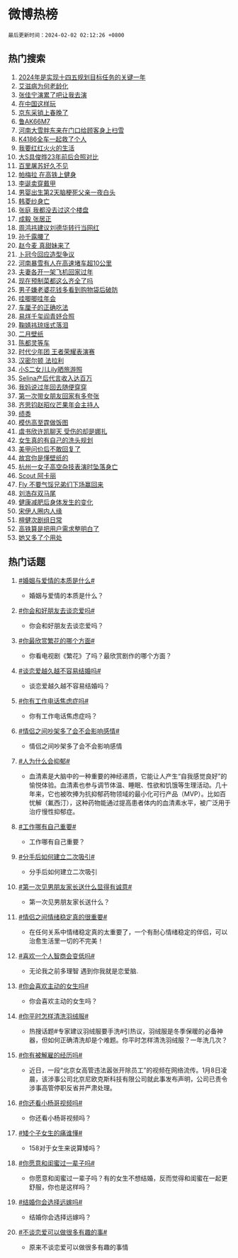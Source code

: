 # 微博热榜

`最后更新时间：2024-02-02 02:12:26 +0800`

## 热门搜索

1. [2024年是实现十四五规划目标任务的关键一年](https://m.weibo.cn/search?containerid=100103type%3D1%26t%3D10%26q%3D%232024%E5%B9%B4%E6%98%AF%E5%AE%9E%E7%8E%B0%E5%8D%81%E5%9B%9B%E4%BA%94%E8%A7%84%E5%88%92%E7%9B%AE%E6%A0%87%E4%BB%BB%E5%8A%A1%E7%9A%84%E5%85%B3%E9%94%AE%E4%B8%80%E5%B9%B4%23&stream_entry_id=51&isnewpage=1&extparam=seat%3D1%26stream_entry_id%3D51%26pos%3D0%26c_type%3D51%26dgr%3D0%26cate%3D10103%26filter_type%3Drealtimehot%26q%3D%25232024%25E5%25B9%25B4%25E6%2598%25AF%25E5%25AE%259E%25E7%258E%25B0%25E5%258D%2581%25E5%259B%259B%25E4%25BA%2594%25E8%25A7%2584%25E5%2588%2592%25E7%259B%25AE%25E6%25A0%2587%25E4%25BB%25BB%25E5%258A%25A1%25E7%259A%2584%25E5%2585%25B3%25E9%2594%25AE%25E4%25B8%2580%25E5%25B9%25B4%2523%26display_time%3D1706811144%26pre_seqid%3D1706811144670020402225)
1. [艾滋病为何老龄化](https://m.weibo.cn/search?containerid=100103type%3D1%26t%3D10%26q%3D%23%E8%89%BE%E6%BB%8B%E7%97%85%E4%B8%BA%E4%BD%95%E8%80%81%E9%BE%84%E5%8C%96%23&stream_entry_id=31&isnewpage=1&extparam=seat%3D1%26dgr%3D0%26band_rank%3D1%26stream_entry_id%3D31%26flag%3D2%26lcate%3D5001%26realpos%3D1%26c_type%3D31%26q%3D%2523%25E8%2589%25BE%25E6%25BB%258B%25E7%2597%2585%25E4%25B8%25BA%25E4%25BD%2595%25E8%2580%2581%25E9%25BE%2584%25E5%258C%2596%2523%26pos%3D0%26cate%3D5001%26filter_type%3Drealtimehot%26display_time%3D1706811144%26pre_seqid%3D1706811144670020402225)
1. [张佳宁演累了吧让我去演](https://m.weibo.cn/search?containerid=100103type%3D1%26t%3D10%26q%3D%23%E5%BC%A0%E4%BD%B3%E5%AE%81%E6%BC%94%E7%B4%AF%E4%BA%86%E5%90%A7%E8%AE%A9%E6%88%91%E5%8E%BB%E6%BC%94%23&stream_entry_id=31&isnewpage=1&extparam=seat%3D1%26dgr%3D0%26band_rank%3D2%26stream_entry_id%3D31%26flag%3D2%26lcate%3D5001%26realpos%3D2%26c_type%3D31%26q%3D%2523%25E5%25BC%25A0%25E4%25BD%25B3%25E5%25AE%2581%25E6%25BC%2594%25E7%25B4%25AF%25E4%25BA%2586%25E5%2590%25A7%25E8%25AE%25A9%25E6%2588%2591%25E5%258E%25BB%25E6%25BC%2594%2523%26pos%3D1%26cate%3D5001%26filter_type%3Drealtimehot%26display_time%3D1706811144%26pre_seqid%3D1706811144670020402225)
1. [在中国这样玩](https://m.weibo.cn/search?containerid=100103type%3D1%26t%3D10%26q%3D%23%E5%9C%A8%E4%B8%AD%E5%9B%BD%E8%BF%99%E6%A0%B7%E7%8E%A9%23&stream_entry_id=31&isnewpage=1&extparam=seat%3D1%26dgr%3D0%26band_rank%3D3%26stream_entry_id%3D31%26flag%3D0%26lcate%3D5001%26realpos%3D3%26c_type%3D31%26q%3D%2523%25E5%259C%25A8%25E4%25B8%25AD%25E5%259B%25BD%25E8%25BF%2599%25E6%25A0%25B7%25E7%258E%25A9%2523%26pos%3D2%26cate%3D5001%26filter_type%3Drealtimehot%26display_time%3D1706811144%26pre_seqid%3D1706811144670020402225)
1. [京东采销上春晚了](https://m.weibo.cn/search?containerid=100103type%3D1%26t%3D10%26q%3D%23%E4%BA%AC%E4%B8%9C%E9%87%87%E9%94%80%E4%B8%8A%E6%98%A5%E6%99%9A%E4%BA%86%23&stream_entry_id=31&isnewpage=1&extparam=seat%3D1%26adid%3D222259%26band_rank%3D4%26is_ad_pos%3D1%26dgr%3D0%26lcate%3D5001%26pos%3D3%26c_type%3D31%26topic_ad%3D1%26cate%3D5001%26q%3D%2523%25E4%25BA%25AC%25E4%25B8%259C%25E9%2587%2587%25E9%2594%2580%25E4%25B8%258A%25E6%2598%25A5%25E6%2599%259A%25E4%25BA%2586%2523%26filter_type%3Drealtimehot%26stream_entry_id%3D31%26display_time%3D1706811144%26pre_seqid%3D1706811144670020402225)
1. [鲁AK66M7](https://m.weibo.cn/search?containerid=100103type%3D1%26t%3D10%26q%3D%23%E9%B2%81AK66M7%23&stream_entry_id=31&isnewpage=1&extparam=seat%3D1%26dgr%3D0%26band_rank%3D4%26stream_entry_id%3D31%26flag%3D2%26lcate%3D5001%26realpos%3D4%26c_type%3D31%26q%3D%2523%25E9%25B2%2581AK66M7%2523%26pos%3D4%26cate%3D5001%26filter_type%3Drealtimehot%26display_time%3D1706811144%26pre_seqid%3D1706811144670020402225)
1. [河南大雪胖东来在门口给顾客身上扫雪](https://m.weibo.cn/search?containerid=100103type%3D1%26t%3D10%26q%3D%23%E6%B2%B3%E5%8D%97%E5%A4%A7%E9%9B%AA%E8%83%96%E4%B8%9C%E6%9D%A5%E5%9C%A8%E9%97%A8%E5%8F%A3%E7%BB%99%E9%A1%BE%E5%AE%A2%E8%BA%AB%E4%B8%8A%E6%89%AB%E9%9B%AA%23&stream_entry_id=31&isnewpage=1&extparam=seat%3D1%26dgr%3D0%26band_rank%3D5%26stream_entry_id%3D31%26flag%3D32768%26lcate%3D5001%26realpos%3D5%26c_type%3D31%26q%3D%2523%25E6%25B2%25B3%25E5%258D%2597%25E5%25A4%25A7%25E9%259B%25AA%25E8%2583%2596%25E4%25B8%259C%25E6%259D%25A5%25E5%259C%25A8%25E9%2597%25A8%25E5%258F%25A3%25E7%25BB%2599%25E9%25A1%25BE%25E5%25AE%25A2%25E8%25BA%25AB%25E4%25B8%258A%25E6%2589%25AB%25E9%259B%25AA%2523%26pos%3D5%26cate%3D5001%26filter_type%3Drealtimehot%26display_time%3D1706811144%26pre_seqid%3D1706811144670020402225)
1. [K4186全车一起救了个人](https://m.weibo.cn/search?containerid=100103type%3D1%26t%3D10%26q%3D%23K4186%E5%85%A8%E8%BD%A6%E4%B8%80%E8%B5%B7%E6%95%91%E4%BA%86%E4%B8%AA%E4%BA%BA%23&stream_entry_id=31&isnewpage=1&extparam=seat%3D1%26dgr%3D0%26band_rank%3D6%26stream_entry_id%3D31%26flag%3D32768%26lcate%3D5001%26realpos%3D6%26c_type%3D31%26q%3D%2523K4186%25E5%2585%25A8%25E8%25BD%25A6%25E4%25B8%2580%25E8%25B5%25B7%25E6%2595%2591%25E4%25BA%2586%25E4%25B8%25AA%25E4%25BA%25BA%2523%26pos%3D6%26cate%3D5001%26filter_type%3Drealtimehot%26display_time%3D1706811144%26pre_seqid%3D1706811144670020402225)
1. [我要红红火火的生活](https://m.weibo.cn/search?containerid=100103type%3D1%26t%3D10%26q%3D%23%E6%88%91%E8%A6%81%E7%BA%A2%E7%BA%A2%E7%81%AB%E7%81%AB%E7%9A%84%E7%94%9F%E6%B4%BB%23&stream_entry_id=31&isnewpage=1&extparam=seat%3D1%26adid%3D220019%26band_rank%3D7%26is_ad_pos%3D1%26dgr%3D0%26lcate%3D5001%26pos%3D7%26c_type%3D31%26topic_ad%3D1%26cate%3D5001%26q%3D%2523%25E6%2588%2591%25E8%25A6%2581%25E7%25BA%25A2%25E7%25BA%25A2%25E7%2581%25AB%25E7%2581%25AB%25E7%259A%2584%25E7%2594%259F%25E6%25B4%25BB%2523%26filter_type%3Drealtimehot%26stream_entry_id%3D31%26display_time%3D1706811144%26pre_seqid%3D1706811144670020402225)
1. [大S具俊晔23年前后合照对比](https://m.weibo.cn/search?containerid=100103type%3D1%26t%3D10%26q%3D%23%E5%A4%A7S%E5%85%B7%E4%BF%8A%E6%99%9423%E5%B9%B4%E5%89%8D%E5%90%8E%E5%90%88%E7%85%A7%E5%AF%B9%E6%AF%94%23&stream_entry_id=31&isnewpage=1&extparam=seat%3D1%26dgr%3D0%26band_rank%3D7%26stream_entry_id%3D31%26flag%3D2%26lcate%3D5001%26realpos%3D7%26c_type%3D31%26q%3D%2523%25E5%25A4%25A7S%25E5%2585%25B7%25E4%25BF%258A%25E6%2599%259423%25E5%25B9%25B4%25E5%2589%258D%25E5%2590%258E%25E5%2590%2588%25E7%2585%25A7%25E5%25AF%25B9%25E6%25AF%2594%2523%26pos%3D8%26cate%3D5001%26filter_type%3Drealtimehot%26display_time%3D1706811144%26pre_seqid%3D1706811144670020402225)
1. [百里屠苏好久不见](https://m.weibo.cn/search?containerid=100103type%3D1%26t%3D10%26q%3D%23%E7%99%BE%E9%87%8C%E5%B1%A0%E8%8B%8F%E5%A5%BD%E4%B9%85%E4%B8%8D%E8%A7%81%23&stream_entry_id=31&isnewpage=1&extparam=seat%3D1%26dgr%3D0%26band_rank%3D8%26stream_entry_id%3D31%26flag%3D2%26lcate%3D5001%26realpos%3D8%26c_type%3D31%26q%3D%2523%25E7%2599%25BE%25E9%2587%258C%25E5%25B1%25A0%25E8%258B%258F%25E5%25A5%25BD%25E4%25B9%2585%25E4%25B8%258D%25E8%25A7%2581%2523%26pos%3D9%26cate%3D5001%26filter_type%3Drealtimehot%26display_time%3D1706811144%26pre_seqid%3D1706811144670020402225)
1. [帕梅拉 在高铁上健身](https://m.weibo.cn/search?containerid=100103type%3D1%26t%3D10%26q%3D%E5%B8%95%E6%A2%85%E6%8B%89+%E5%9C%A8%E9%AB%98%E9%93%81%E4%B8%8A%E5%81%A5%E8%BA%AB&stream_entry_id=31&isnewpage=1&extparam=seat%3D1%26dgr%3D0%26band_rank%3D9%26stream_entry_id%3D31%26flag%3D2%26lcate%3D5001%26realpos%3D9%26c_type%3D31%26q%3D%25E5%25B8%2595%25E6%25A2%2585%25E6%258B%2589%2520%25E5%259C%25A8%25E9%25AB%2598%25E9%2593%2581%25E4%25B8%258A%25E5%2581%25A5%25E8%25BA%25AB%26pos%3D10%26cate%3D5001%26filter_type%3Drealtimehot%26display_time%3D1706811144%26pre_seqid%3D1706811144670020402225)
1. [李诞卖穿戴甲](https://m.weibo.cn/search?containerid=100103type%3D1%26t%3D10%26q%3D%23%E6%9D%8E%E8%AF%9E%E5%8D%96%E7%A9%BF%E6%88%B4%E7%94%B2%23&stream_entry_id=31&isnewpage=1&extparam=seat%3D1%26dgr%3D0%26band_rank%3D10%26stream_entry_id%3D31%26flag%3D2%26lcate%3D5001%26realpos%3D10%26c_type%3D31%26q%3D%2523%25E6%259D%258E%25E8%25AF%259E%25E5%258D%2596%25E7%25A9%25BF%25E6%2588%25B4%25E7%2594%25B2%2523%26pos%3D11%26cate%3D5001%26filter_type%3Drealtimehot%26display_time%3D1706811144%26pre_seqid%3D1706811144670020402225)
1. [男婴出生第2天脑梗死父亲一夜白头](https://m.weibo.cn/search?containerid=100103type%3D1%26t%3D10%26q%3D%23%E7%94%B7%E5%A9%B4%E5%87%BA%E7%94%9F%E7%AC%AC2%E5%A4%A9%E8%84%91%E6%A2%97%E6%AD%BB%E7%88%B6%E4%BA%B2%E4%B8%80%E5%A4%9C%E7%99%BD%E5%A4%B4%23&stream_entry_id=31&isnewpage=1&extparam=seat%3D1%26dgr%3D0%26band_rank%3D11%26stream_entry_id%3D31%26flag%3D2%26lcate%3D5001%26realpos%3D11%26c_type%3D31%26q%3D%2523%25E7%2594%25B7%25E5%25A9%25B4%25E5%2587%25BA%25E7%2594%259F%25E7%25AC%25AC2%25E5%25A4%25A9%25E8%2584%2591%25E6%25A2%2597%25E6%25AD%25BB%25E7%2588%25B6%25E4%25BA%25B2%25E4%25B8%2580%25E5%25A4%259C%25E7%2599%25BD%25E5%25A4%25B4%2523%26pos%3D12%26cate%3D5001%26filter_type%3Drealtimehot%26display_time%3D1706811144%26pre_seqid%3D1706811144670020402225)
1. [韩菱纱身亡](https://m.weibo.cn/search?containerid=100103type%3D1%26t%3D10%26q%3D%23%E9%9F%A9%E8%8F%B1%E7%BA%B1%E8%BA%AB%E4%BA%A1%23&stream_entry_id=31&isnewpage=1&extparam=seat%3D1%26dgr%3D0%26band_rank%3D12%26stream_entry_id%3D31%26flag%3D2%26lcate%3D5001%26realpos%3D12%26c_type%3D31%26q%3D%2523%25E9%259F%25A9%25E8%258F%25B1%25E7%25BA%25B1%25E8%25BA%25AB%25E4%25BA%25A1%2523%26pos%3D13%26cate%3D5001%26filter_type%3Drealtimehot%26display_time%3D1706811144%26pre_seqid%3D1706811144670020402225)
1. [张庭 我都没去过这个楼盘](https://m.weibo.cn/search?containerid=100103type%3D1%26t%3D10%26q%3D%E5%BC%A0%E5%BA%AD+%E6%88%91%E9%83%BD%E6%B2%A1%E5%8E%BB%E8%BF%87%E8%BF%99%E4%B8%AA%E6%A5%BC%E7%9B%98&stream_entry_id=31&isnewpage=1&extparam=seat%3D1%26dgr%3D0%26band_rank%3D13%26stream_entry_id%3D31%26flag%3D1%26lcate%3D5001%26realpos%3D13%26c_type%3D31%26q%3D%25E5%25BC%25A0%25E5%25BA%25AD%2520%25E6%2588%2591%25E9%2583%25BD%25E6%25B2%25A1%25E5%258E%25BB%25E8%25BF%2587%25E8%25BF%2599%25E4%25B8%25AA%25E6%25A5%25BC%25E7%259B%2598%26pos%3D14%26cate%3D5001%26filter_type%3Drealtimehot%26display_time%3D1706811144%26pre_seqid%3D1706811144670020402225)
1. [成毅 张居正](https://m.weibo.cn/search?containerid=100103type%3D1%26t%3D10%26q%3D%E6%88%90%E6%AF%85+%E5%BC%A0%E5%B1%85%E6%AD%A3&stream_entry_id=31&isnewpage=1&extparam=seat%3D1%26dgr%3D0%26band_rank%3D14%26stream_entry_id%3D31%26flag%3D0%26lcate%3D5001%26realpos%3D14%26c_type%3D31%26q%3D%25E6%2588%2590%25E6%25AF%2585%2520%25E5%25BC%25A0%25E5%25B1%2585%25E6%25AD%25A3%26pos%3D15%26cate%3D5001%26filter_type%3Drealtimehot%26display_time%3D1706811144%26pre_seqid%3D1706811144670020402225)
1. [周鸿祎建议刘德华转行当网红](https://m.weibo.cn/search?containerid=100103type%3D1%26t%3D10%26q%3D%23%E5%91%A8%E9%B8%BF%E7%A5%8E%E5%BB%BA%E8%AE%AE%E5%88%98%E5%BE%B7%E5%8D%8E%E8%BD%AC%E8%A1%8C%E5%BD%93%E7%BD%91%E7%BA%A2%23&stream_entry_id=31&isnewpage=1&extparam=seat%3D1%26dgr%3D0%26band_rank%3D15%26stream_entry_id%3D31%26flag%3D1%26lcate%3D5001%26realpos%3D15%26c_type%3D31%26q%3D%2523%25E5%2591%25A8%25E9%25B8%25BF%25E7%25A5%258E%25E5%25BB%25BA%25E8%25AE%25AE%25E5%2588%2598%25E5%25BE%25B7%25E5%258D%258E%25E8%25BD%25AC%25E8%25A1%258C%25E5%25BD%2593%25E7%25BD%2591%25E7%25BA%25A2%2523%26pos%3D16%26cate%3D5001%26filter_type%3Drealtimehot%26display_time%3D1706811144%26pre_seqid%3D1706811144670020402225)
1. [孙千露腰了](https://m.weibo.cn/search?containerid=100103type%3D1%26t%3D10%26q%3D%23%E5%AD%99%E5%8D%83%E9%9C%B2%E8%85%B0%E4%BA%86%23&stream_entry_id=31&isnewpage=1&extparam=seat%3D1%26dgr%3D0%26band_rank%3D16%26stream_entry_id%3D31%26flag%3D2%26lcate%3D5001%26realpos%3D16%26c_type%3D31%26q%3D%2523%25E5%25AD%2599%25E5%258D%2583%25E9%259C%25B2%25E8%2585%25B0%25E4%25BA%2586%2523%26pos%3D17%26cate%3D5001%26filter_type%3Drealtimehot%26display_time%3D1706811144%26pre_seqid%3D1706811144670020402225)
1. [赵今麦 真甜妹来了](https://m.weibo.cn/search?containerid=100103type%3D1%26t%3D10%26q%3D%E8%B5%B5%E4%BB%8A%E9%BA%A6+%E7%9C%9F%E7%94%9C%E5%A6%B9%E6%9D%A5%E4%BA%86&stream_entry_id=31&isnewpage=1&extparam=seat%3D1%26dgr%3D0%26band_rank%3D17%26stream_entry_id%3D31%26flag%3D2%26lcate%3D5001%26realpos%3D17%26c_type%3D31%26q%3D%25E8%25B5%25B5%25E4%25BB%258A%25E9%25BA%25A6%2520%25E7%259C%259F%25E7%2594%259C%25E5%25A6%25B9%25E6%259D%25A5%25E4%25BA%2586%26pos%3D18%26cate%3D5001%26filter_type%3Drealtimehot%26display_time%3D1706811144%26pre_seqid%3D1706811144670020402225)
1. [卜冠今回应造型争议](https://m.weibo.cn/search?containerid=100103type%3D1%26t%3D10%26q%3D%23%E5%8D%9C%E5%86%A0%E4%BB%8A%E5%9B%9E%E5%BA%94%E9%80%A0%E5%9E%8B%E4%BA%89%E8%AE%AE%23&stream_entry_id=31&isnewpage=1&extparam=seat%3D1%26dgr%3D0%26band_rank%3D18%26stream_entry_id%3D31%26flag%3D0%26lcate%3D5001%26realpos%3D18%26c_type%3D31%26q%3D%2523%25E5%258D%259C%25E5%2586%25A0%25E4%25BB%258A%25E5%259B%259E%25E5%25BA%2594%25E9%2580%25A0%25E5%259E%258B%25E4%25BA%2589%25E8%25AE%25AE%2523%26pos%3D19%26cate%3D5001%26filter_type%3Drealtimehot%26display_time%3D1706811144%26pre_seqid%3D1706811144670020402225)
1. [河南暴雪有人在高速堵车超10公里](https://m.weibo.cn/search?containerid=100103type%3D1%26t%3D10%26q%3D%23%E6%B2%B3%E5%8D%97%E6%9A%B4%E9%9B%AA%E6%9C%89%E4%BA%BA%E5%9C%A8%E9%AB%98%E9%80%9F%E5%A0%B5%E8%BD%A6%E8%B6%8510%E5%85%AC%E9%87%8C%23&stream_entry_id=31&isnewpage=1&extparam=seat%3D1%26dgr%3D0%26band_rank%3D19%26stream_entry_id%3D31%26flag%3D0%26lcate%3D5001%26realpos%3D19%26c_type%3D31%26q%3D%2523%25E6%25B2%25B3%25E5%258D%2597%25E6%259A%25B4%25E9%259B%25AA%25E6%259C%2589%25E4%25BA%25BA%25E5%259C%25A8%25E9%25AB%2598%25E9%2580%259F%25E5%25A0%25B5%25E8%25BD%25A6%25E8%25B6%258510%25E5%2585%25AC%25E9%2587%258C%2523%26pos%3D20%26cate%3D5001%26filter_type%3Drealtimehot%26display_time%3D1706811144%26pre_seqid%3D1706811144670020402225)
1. [夫妻各开一架飞机回家过年](https://m.weibo.cn/search?containerid=100103type%3D1%26t%3D10%26q%3D%23%E5%A4%AB%E5%A6%BB%E5%90%84%E5%BC%80%E4%B8%80%E6%9E%B6%E9%A3%9E%E6%9C%BA%E5%9B%9E%E5%AE%B6%E8%BF%87%E5%B9%B4%23&stream_entry_id=31&isnewpage=1&extparam=seat%3D1%26dgr%3D0%26band_rank%3D20%26stream_entry_id%3D31%26flag%3D32768%26lcate%3D5001%26realpos%3D20%26c_type%3D31%26q%3D%2523%25E5%25A4%25AB%25E5%25A6%25BB%25E5%2590%2584%25E5%25BC%2580%25E4%25B8%2580%25E6%259E%25B6%25E9%25A3%259E%25E6%259C%25BA%25E5%259B%259E%25E5%25AE%25B6%25E8%25BF%2587%25E5%25B9%25B4%2523%26pos%3D21%26cate%3D5001%26filter_type%3Drealtimehot%26display_time%3D1706811144%26pre_seqid%3D1706811144670020402225)
1. [现在预制菜都这么齐全了吗](https://m.weibo.cn/search?containerid=100103type%3D1%26t%3D10%26q%3D%E7%8E%B0%E5%9C%A8%E9%A2%84%E5%88%B6%E8%8F%9C%E9%83%BD%E8%BF%99%E4%B9%88%E9%BD%90%E5%85%A8%E4%BA%86%E5%90%97&stream_entry_id=31&isnewpage=1&extparam=seat%3D1%26dgr%3D0%26band_rank%3D21%26stream_entry_id%3D31%26flag%3D2%26lcate%3D5001%26realpos%3D21%26c_type%3D31%26q%3D%25E7%258E%25B0%25E5%259C%25A8%25E9%25A2%2584%25E5%2588%25B6%25E8%258F%259C%25E9%2583%25BD%25E8%25BF%2599%25E4%25B9%2588%25E9%25BD%2590%25E5%2585%25A8%25E4%25BA%2586%25E5%2590%2597%26pos%3D22%26cate%3D5001%26filter_type%3Drealtimehot%26display_time%3D1706811144%26pre_seqid%3D1706811144670020402225)
1. [男子嫌老婆花钱多看到购物袋后破防](https://m.weibo.cn/search?containerid=100103type%3D1%26t%3D10%26q%3D%23%E7%94%B7%E5%AD%90%E5%AB%8C%E8%80%81%E5%A9%86%E8%8A%B1%E9%92%B1%E5%A4%9A%E7%9C%8B%E5%88%B0%E8%B4%AD%E7%89%A9%E8%A2%8B%E5%90%8E%E7%A0%B4%E9%98%B2%23&stream_entry_id=31&isnewpage=1&extparam=seat%3D1%26dgr%3D0%26band_rank%3D22%26stream_entry_id%3D31%26flag%3D32768%26lcate%3D5001%26realpos%3D22%26c_type%3D31%26q%3D%2523%25E7%2594%25B7%25E5%25AD%2590%25E5%25AB%258C%25E8%2580%2581%25E5%25A9%2586%25E8%258A%25B1%25E9%2592%25B1%25E5%25A4%259A%25E7%259C%258B%25E5%2588%25B0%25E8%25B4%25AD%25E7%2589%25A9%25E8%25A2%258B%25E5%2590%258E%25E7%25A0%25B4%25E9%2598%25B2%2523%26pos%3D23%26cate%3D5001%26filter_type%3Drealtimehot%26display_time%3D1706811144%26pre_seqid%3D1706811144670020402225)
1. [哇唧唧哇年会](https://m.weibo.cn/search?containerid=100103type%3D1%26t%3D10%26q%3D%E5%93%87%E5%94%A7%E5%94%A7%E5%93%87%E5%B9%B4%E4%BC%9A&stream_entry_id=31&isnewpage=1&extparam=seat%3D1%26dgr%3D0%26band_rank%3D23%26stream_entry_id%3D31%26flag%3D0%26lcate%3D5001%26realpos%3D23%26c_type%3D31%26q%3D%25E5%2593%2587%25E5%2594%25A7%25E5%2594%25A7%25E5%2593%2587%25E5%25B9%25B4%25E4%25BC%259A%26pos%3D24%26cate%3D5001%26filter_type%3Drealtimehot%26display_time%3D1706811144%26pre_seqid%3D1706811144670020402225)
1. [车厘子的正确吃法](https://m.weibo.cn/search?containerid=100103type%3D1%26t%3D10%26q%3D%E8%BD%A6%E5%8E%98%E5%AD%90%E7%9A%84%E6%AD%A3%E7%A1%AE%E5%90%83%E6%B3%95&stream_entry_id=31&isnewpage=1&extparam=seat%3D1%26dgr%3D0%26band_rank%3D24%26stream_entry_id%3D31%26flag%3D1%26lcate%3D5001%26realpos%3D24%26c_type%3D31%26q%3D%25E8%25BD%25A6%25E5%258E%2598%25E5%25AD%2590%25E7%259A%2584%25E6%25AD%25A3%25E7%25A1%25AE%25E5%2590%2583%25E6%25B3%2595%26pos%3D25%26cate%3D5001%26filter_type%3Drealtimehot%26display_time%3D1706811144%26pre_seqid%3D1706811144670020402225)
1. [易烊千玺阎青妤合照](https://m.weibo.cn/search?containerid=100103type%3D1%26t%3D10%26q%3D%23%E6%98%93%E7%83%8A%E5%8D%83%E7%8E%BA%E9%98%8E%E9%9D%92%E5%A6%A4%E5%90%88%E7%85%A7%23&stream_entry_id=31&isnewpage=1&extparam=seat%3D1%26dgr%3D0%26band_rank%3D25%26stream_entry_id%3D31%26flag%3D0%26lcate%3D5001%26realpos%3D25%26c_type%3D31%26q%3D%2523%25E6%2598%2593%25E7%2583%258A%25E5%258D%2583%25E7%258E%25BA%25E9%2598%258E%25E9%259D%2592%25E5%25A6%25A4%25E5%2590%2588%25E7%2585%25A7%2523%26pos%3D26%26cate%3D5001%26filter_type%3Drealtimehot%26display_time%3D1706811144%26pre_seqid%3D1706811144670020402225)
1. [鞠婧祎琼瑶式落泪](https://m.weibo.cn/search?containerid=100103type%3D1%26t%3D10%26q%3D%23%E9%9E%A0%E5%A9%A7%E7%A5%8E%E7%90%BC%E7%91%B6%E5%BC%8F%E8%90%BD%E6%B3%AA%23&stream_entry_id=31&isnewpage=1&extparam=seat%3D1%26dgr%3D0%26band_rank%3D26%26stream_entry_id%3D31%26flag%3D0%26lcate%3D5001%26realpos%3D26%26c_type%3D31%26q%3D%2523%25E9%259E%25A0%25E5%25A9%25A7%25E7%25A5%258E%25E7%2590%25BC%25E7%2591%25B6%25E5%25BC%258F%25E8%2590%25BD%25E6%25B3%25AA%2523%26pos%3D27%26cate%3D5001%26filter_type%3Drealtimehot%26display_time%3D1706811144%26pre_seqid%3D1706811144670020402225)
1. [二月壁纸](https://m.weibo.cn/search?containerid=100103type%3D1%26t%3D10%26q%3D%E4%BA%8C%E6%9C%88%E5%A3%81%E7%BA%B8&stream_entry_id=31&isnewpage=1&extparam=seat%3D1%26dgr%3D0%26band_rank%3D27%26stream_entry_id%3D31%26flag%3D0%26lcate%3D5001%26realpos%3D27%26c_type%3D31%26q%3D%25E4%25BA%258C%25E6%259C%2588%25E5%25A3%2581%25E7%25BA%25B8%26pos%3D28%26cate%3D5001%26filter_type%3Drealtimehot%26display_time%3D1706811144%26pre_seqid%3D1706811144670020402225)
1. [陈都灵等车](https://m.weibo.cn/search?containerid=100103type%3D1%26t%3D10%26q%3D%E9%99%88%E9%83%BD%E7%81%B5%E7%AD%89%E8%BD%A6&stream_entry_id=31&isnewpage=1&extparam=seat%3D1%26dgr%3D0%26band_rank%3D28%26stream_entry_id%3D31%26flag%3D0%26lcate%3D5001%26realpos%3D28%26c_type%3D31%26q%3D%25E9%2599%2588%25E9%2583%25BD%25E7%2581%25B5%25E7%25AD%2589%25E8%25BD%25A6%26pos%3D29%26cate%3D5001%26filter_type%3Drealtimehot%26display_time%3D1706811144%26pre_seqid%3D1706811144670020402225)
1. [时代少年团 王者荣耀表演赛](https://m.weibo.cn/search?containerid=100103type%3D1%26t%3D10%26q%3D%E6%97%B6%E4%BB%A3%E5%B0%91%E5%B9%B4%E5%9B%A2+%E7%8E%8B%E8%80%85%E8%8D%A3%E8%80%80%E8%A1%A8%E6%BC%94%E8%B5%9B&stream_entry_id=31&isnewpage=1&extparam=seat%3D1%26dgr%3D0%26band_rank%3D29%26stream_entry_id%3D31%26flag%3D0%26lcate%3D5001%26realpos%3D29%26c_type%3D31%26q%3D%25E6%2597%25B6%25E4%25BB%25A3%25E5%25B0%2591%25E5%25B9%25B4%25E5%259B%25A2%2520%25E7%258E%258B%25E8%2580%2585%25E8%258D%25A3%25E8%2580%2580%25E8%25A1%25A8%25E6%25BC%2594%25E8%25B5%259B%26pos%3D30%26cate%3D5001%26filter_type%3Drealtimehot%26display_time%3D1706811144%26pre_seqid%3D1706811144670020402225)
1. [汉密尔顿 法拉利](https://m.weibo.cn/search?containerid=100103type%3D1%26t%3D10%26q%3D%E6%B1%89%E5%AF%86%E5%B0%94%E9%A1%BF+%E6%B3%95%E6%8B%89%E5%88%A9&stream_entry_id=31&isnewpage=1&extparam=seat%3D1%26dgr%3D0%26band_rank%3D30%26stream_entry_id%3D31%26flag%3D0%26lcate%3D5001%26realpos%3D30%26c_type%3D31%26q%3D%25E6%25B1%2589%25E5%25AF%2586%25E5%25B0%2594%25E9%25A1%25BF%2520%25E6%25B3%2595%25E6%258B%2589%25E5%2588%25A9%26pos%3D31%26cate%3D5001%26filter_type%3Drealtimehot%26display_time%3D1706811144%26pre_seqid%3D1706811144670020402225)
1. [小S二女儿Lily晒旅游照](https://m.weibo.cn/search?containerid=100103type%3D1%26t%3D10%26q%3D%23%E5%B0%8FS%E4%BA%8C%E5%A5%B3%E5%84%BFLily%E6%99%92%E6%97%85%E6%B8%B8%E7%85%A7%23&stream_entry_id=31&isnewpage=1&extparam=seat%3D1%26dgr%3D0%26band_rank%3D31%26stream_entry_id%3D31%26flag%3D0%26lcate%3D5001%26realpos%3D31%26c_type%3D31%26q%3D%2523%25E5%25B0%258FS%25E4%25BA%258C%25E5%25A5%25B3%25E5%2584%25BFLily%25E6%2599%2592%25E6%2597%2585%25E6%25B8%25B8%25E7%2585%25A7%2523%26pos%3D32%26cate%3D5001%26filter_type%3Drealtimehot%26display_time%3D1706811144%26pre_seqid%3D1706811144670020402225)
1. [Selina产后代言收入达百万](https://m.weibo.cn/search?containerid=100103type%3D1%26t%3D10%26q%3D%23Selina%E4%BA%A7%E5%90%8E%E4%BB%A3%E8%A8%80%E6%94%B6%E5%85%A5%E8%BE%BE%E7%99%BE%E4%B8%87%23&stream_entry_id=31&isnewpage=1&extparam=seat%3D1%26dgr%3D0%26band_rank%3D32%26stream_entry_id%3D31%26flag%3D0%26lcate%3D5001%26realpos%3D32%26c_type%3D31%26q%3D%2523Selina%25E4%25BA%25A7%25E5%2590%258E%25E4%25BB%25A3%25E8%25A8%2580%25E6%2594%25B6%25E5%2585%25A5%25E8%25BE%25BE%25E7%2599%25BE%25E4%25B8%2587%2523%26pos%3D33%26cate%3D5001%26filter_type%3Drealtimehot%26display_time%3D1706811144%26pre_seqid%3D1706811144670020402225)
1. [我妈说过年回去随便穿穿](https://m.weibo.cn/search?containerid=100103type%3D1%26t%3D10%26q%3D%E6%88%91%E5%A6%88%E8%AF%B4%E8%BF%87%E5%B9%B4%E5%9B%9E%E5%8E%BB%E9%9A%8F%E4%BE%BF%E7%A9%BF%E7%A9%BF&stream_entry_id=31&isnewpage=1&extparam=seat%3D1%26dgr%3D0%26band_rank%3D33%26stream_entry_id%3D31%26flag%3D0%26lcate%3D5001%26realpos%3D33%26c_type%3D31%26q%3D%25E6%2588%2591%25E5%25A6%2588%25E8%25AF%25B4%25E8%25BF%2587%25E5%25B9%25B4%25E5%259B%259E%25E5%258E%25BB%25E9%259A%258F%25E4%25BE%25BF%25E7%25A9%25BF%25E7%25A9%25BF%26pos%3D34%26cate%3D5001%26filter_type%3Drealtimehot%26display_time%3D1706811144%26pre_seqid%3D1706811144670020402225)
1. [第一次带女朋友回家有多夸张](https://m.weibo.cn/search?containerid=100103type%3D1%26t%3D10%26q%3D%23%E7%AC%AC%E4%B8%80%E6%AC%A1%E5%B8%A6%E5%A5%B3%E6%9C%8B%E5%8F%8B%E5%9B%9E%E5%AE%B6%E6%9C%89%E5%A4%9A%E5%A4%B8%E5%BC%A0%23&stream_entry_id=31&isnewpage=1&extparam=seat%3D1%26dgr%3D0%26band_rank%3D34%26stream_entry_id%3D31%26flag%3D0%26lcate%3D5001%26realpos%3D34%26c_type%3D31%26q%3D%2523%25E7%25AC%25AC%25E4%25B8%2580%25E6%25AC%25A1%25E5%25B8%25A6%25E5%25A5%25B3%25E6%259C%258B%25E5%258F%258B%25E5%259B%259E%25E5%25AE%25B6%25E6%259C%2589%25E5%25A4%259A%25E5%25A4%25B8%25E5%25BC%25A0%2523%26pos%3D35%26cate%3D5001%26filter_type%3Drealtimehot%26display_time%3D1706811144%26pre_seqid%3D1706811144670020402225)
1. [齐思钧赵昭仪芒果年会主持人](https://m.weibo.cn/search?containerid=100103type%3D1%26t%3D10%26q%3D%23%E9%BD%90%E6%80%9D%E9%92%A7%E8%B5%B5%E6%98%AD%E4%BB%AA%E8%8A%92%E6%9E%9C%E5%B9%B4%E4%BC%9A%E4%B8%BB%E6%8C%81%E4%BA%BA%23&stream_entry_id=31&isnewpage=1&extparam=seat%3D1%26dgr%3D0%26band_rank%3D35%26stream_entry_id%3D31%26flag%3D0%26lcate%3D5001%26realpos%3D35%26c_type%3D31%26q%3D%2523%25E9%25BD%2590%25E6%2580%259D%25E9%2592%25A7%25E8%25B5%25B5%25E6%2598%25AD%25E4%25BB%25AA%25E8%258A%2592%25E6%259E%259C%25E5%25B9%25B4%25E4%25BC%259A%25E4%25B8%25BB%25E6%258C%2581%25E4%25BA%25BA%2523%26pos%3D36%26cate%3D5001%26filter_type%3Drealtimehot%26display_time%3D1706811144%26pre_seqid%3D1706811144670020402225)
1. [绩黍](https://m.weibo.cn/search?containerid=100103type%3D1%26t%3D10%26q%3D%E7%BB%A9%E9%BB%8D&stream_entry_id=31&isnewpage=1&extparam=seat%3D1%26dgr%3D0%26band_rank%3D36%26stream_entry_id%3D31%26flag%3D1%26lcate%3D5001%26realpos%3D36%26c_type%3D31%26q%3D%25E7%25BB%25A9%25E9%25BB%258D%26pos%3D37%26cate%3D5001%26filter_type%3Drealtimehot%26display_time%3D1706811144%26pre_seqid%3D1706811144670020402225)
1. [模仿高至霆做饭图](https://m.weibo.cn/search?containerid=100103type%3D1%26t%3D10%26q%3D%E6%A8%A1%E4%BB%BF%E9%AB%98%E8%87%B3%E9%9C%86%E5%81%9A%E9%A5%AD%E5%9B%BE&stream_entry_id=31&isnewpage=1&extparam=seat%3D1%26dgr%3D0%26band_rank%3D37%26stream_entry_id%3D31%26flag%3D0%26lcate%3D5001%26realpos%3D37%26c_type%3D31%26q%3D%25E6%25A8%25A1%25E4%25BB%25BF%25E9%25AB%2598%25E8%2587%25B3%25E9%259C%2586%25E5%2581%259A%25E9%25A5%25AD%25E5%259B%25BE%26pos%3D38%26cate%3D5001%26filter_type%3Drealtimehot%26display_time%3D1706811144%26pre_seqid%3D1706811144670020402225)
1. [虞书欣许凯聊天 受伤的却是娜扎](https://m.weibo.cn/search?containerid=100103type%3D1%26t%3D10%26q%3D%E8%99%9E%E4%B9%A6%E6%AC%A3%E8%AE%B8%E5%87%AF%E8%81%8A%E5%A4%A9+%E5%8F%97%E4%BC%A4%E7%9A%84%E5%8D%B4%E6%98%AF%E5%A8%9C%E6%89%8E&stream_entry_id=31&isnewpage=1&extparam=seat%3D1%26dgr%3D0%26band_rank%3D38%26stream_entry_id%3D31%26flag%3D0%26lcate%3D5001%26realpos%3D38%26c_type%3D31%26q%3D%25E8%2599%259E%25E4%25B9%25A6%25E6%25AC%25A3%25E8%25AE%25B8%25E5%2587%25AF%25E8%2581%258A%25E5%25A4%25A9%2520%25E5%258F%2597%25E4%25BC%25A4%25E7%259A%2584%25E5%258D%25B4%25E6%2598%25AF%25E5%25A8%259C%25E6%2589%258E%26pos%3D39%26cate%3D5001%26filter_type%3Drealtimehot%26display_time%3D1706811144%26pre_seqid%3D1706811144670020402225)
1. [女生真的有自己的洗头规划](https://m.weibo.cn/search?containerid=100103type%3D1%26t%3D10%26q%3D%E5%A5%B3%E7%94%9F%E7%9C%9F%E7%9A%84%E6%9C%89%E8%87%AA%E5%B7%B1%E7%9A%84%E6%B4%97%E5%A4%B4%E8%A7%84%E5%88%92&stream_entry_id=31&isnewpage=1&extparam=seat%3D1%26dgr%3D0%26band_rank%3D39%26stream_entry_id%3D31%26flag%3D0%26lcate%3D5001%26realpos%3D39%26c_type%3D31%26q%3D%25E5%25A5%25B3%25E7%2594%259F%25E7%259C%259F%25E7%259A%2584%25E6%259C%2589%25E8%2587%25AA%25E5%25B7%25B1%25E7%259A%2584%25E6%25B4%2597%25E5%25A4%25B4%25E8%25A7%2584%25E5%2588%2592%26pos%3D40%26cate%3D5001%26filter_type%3Drealtimehot%26display_time%3D1706811144%26pre_seqid%3D1706811144670020402225)
1. [美甲问价后不敢回复了](https://m.weibo.cn/search?containerid=100103type%3D1%26t%3D10%26q%3D%E7%BE%8E%E7%94%B2%E9%97%AE%E4%BB%B7%E5%90%8E%E4%B8%8D%E6%95%A2%E5%9B%9E%E5%A4%8D%E4%BA%86&stream_entry_id=31&isnewpage=1&extparam=seat%3D1%26dgr%3D0%26band_rank%3D40%26stream_entry_id%3D31%26flag%3D0%26lcate%3D5001%26realpos%3D40%26c_type%3D31%26q%3D%25E7%25BE%258E%25E7%2594%25B2%25E9%2597%25AE%25E4%25BB%25B7%25E5%2590%258E%25E4%25B8%258D%25E6%2595%25A2%25E5%259B%259E%25E5%25A4%258D%25E4%25BA%2586%26pos%3D41%26cate%3D5001%26filter_type%3Drealtimehot%26display_time%3D1706811144%26pre_seqid%3D1706811144670020402225)
1. [故宫你是懂壁纸的](https://m.weibo.cn/search?containerid=100103type%3D1%26t%3D10%26q%3D%23%E6%95%85%E5%AE%AB%E4%BD%A0%E6%98%AF%E6%87%82%E5%A3%81%E7%BA%B8%E7%9A%84%23&stream_entry_id=31&isnewpage=1&extparam=seat%3D1%26dgr%3D0%26band_rank%3D41%26stream_entry_id%3D31%26flag%3D0%26lcate%3D5001%26realpos%3D41%26c_type%3D31%26q%3D%2523%25E6%2595%2585%25E5%25AE%25AB%25E4%25BD%25A0%25E6%2598%25AF%25E6%2587%2582%25E5%25A3%2581%25E7%25BA%25B8%25E7%259A%2584%2523%26pos%3D42%26cate%3D5001%26filter_type%3Drealtimehot%26display_time%3D1706811144%26pre_seqid%3D1706811144670020402225)
1. [杭州一女子高空杂技表演时坠落身亡](https://m.weibo.cn/search?containerid=100103type%3D1%26t%3D10%26q%3D%23%E6%9D%AD%E5%B7%9E%E4%B8%80%E5%A5%B3%E5%AD%90%E9%AB%98%E7%A9%BA%E6%9D%82%E6%8A%80%E8%A1%A8%E6%BC%94%E6%97%B6%E5%9D%A0%E8%90%BD%E8%BA%AB%E4%BA%A1%23&stream_entry_id=31&isnewpage=1&extparam=seat%3D1%26dgr%3D0%26band_rank%3D42%26stream_entry_id%3D31%26flag%3D0%26lcate%3D5001%26realpos%3D42%26c_type%3D31%26q%3D%2523%25E6%259D%25AD%25E5%25B7%259E%25E4%25B8%2580%25E5%25A5%25B3%25E5%25AD%2590%25E9%25AB%2598%25E7%25A9%25BA%25E6%259D%2582%25E6%258A%2580%25E8%25A1%25A8%25E6%25BC%2594%25E6%2597%25B6%25E5%259D%25A0%25E8%2590%25BD%25E8%25BA%25AB%25E4%25BA%25A1%2523%26pos%3D43%26cate%3D5001%26filter_type%3Drealtimehot%26display_time%3D1706811144%26pre_seqid%3D1706811144670020402225)
1. [Scout 阿卡丽](https://m.weibo.cn/search?containerid=100103type%3D1%26t%3D10%26q%3DScout+%E9%98%BF%E5%8D%A1%E4%B8%BD&stream_entry_id=31&isnewpage=1&extparam=seat%3D1%26dgr%3D0%26band_rank%3D43%26stream_entry_id%3D31%26flag%3D0%26lcate%3D5001%26realpos%3D43%26c_type%3D31%26q%3DScout%2520%25E9%2598%25BF%25E5%258D%25A1%25E4%25B8%25BD%26pos%3D44%26cate%3D5001%26filter_type%3Drealtimehot%26display_time%3D1706811144%26pre_seqid%3D1706811144670020402225)
1. [Fly 不要气馁兄弟们下场赢回来](https://m.weibo.cn/search?containerid=100103type%3D1%26t%3D10%26q%3DFly+%E4%B8%8D%E8%A6%81%E6%B0%94%E9%A6%81%E5%85%84%E5%BC%9F%E4%BB%AC%E4%B8%8B%E5%9C%BA%E8%B5%A2%E5%9B%9E%E6%9D%A5&stream_entry_id=31&isnewpage=1&extparam=seat%3D1%26dgr%3D0%26band_rank%3D44%26stream_entry_id%3D31%26flag%3D0%26lcate%3D5001%26realpos%3D44%26c_type%3D31%26q%3DFly%2520%25E4%25B8%258D%25E8%25A6%2581%25E6%25B0%2594%25E9%25A6%2581%25E5%2585%2584%25E5%25BC%259F%25E4%25BB%25AC%25E4%25B8%258B%25E5%259C%25BA%25E8%25B5%25A2%25E5%259B%259E%25E6%259D%25A5%26pos%3D45%26cate%3D5001%26filter_type%3Drealtimehot%26display_time%3D1706811144%26pre_seqid%3D1706811144670020402225)
1. [刘浩存双马尾](https://m.weibo.cn/search?containerid=100103type%3D1%26t%3D10%26q%3D%E5%88%98%E6%B5%A9%E5%AD%98%E5%8F%8C%E9%A9%AC%E5%B0%BE&stream_entry_id=31&isnewpage=1&extparam=seat%3D1%26dgr%3D0%26band_rank%3D45%26stream_entry_id%3D31%26flag%3D0%26lcate%3D5001%26realpos%3D45%26c_type%3D31%26q%3D%25E5%2588%2598%25E6%25B5%25A9%25E5%25AD%2598%25E5%258F%258C%25E9%25A9%25AC%25E5%25B0%25BE%26pos%3D46%26cate%3D5001%26filter_type%3Drealtimehot%26display_time%3D1706811144%26pre_seqid%3D1706811144670020402225)
1. [健康减肥后身体发生的变化](https://m.weibo.cn/search?containerid=100103type%3D1%26t%3D10%26q%3D%E5%81%A5%E5%BA%B7%E5%87%8F%E8%82%A5%E5%90%8E%E8%BA%AB%E4%BD%93%E5%8F%91%E7%94%9F%E7%9A%84%E5%8F%98%E5%8C%96&stream_entry_id=31&isnewpage=1&extparam=seat%3D1%26dgr%3D0%26band_rank%3D46%26stream_entry_id%3D31%26flag%3D0%26lcate%3D5001%26realpos%3D46%26c_type%3D31%26q%3D%25E5%2581%25A5%25E5%25BA%25B7%25E5%2587%258F%25E8%2582%25A5%25E5%2590%258E%25E8%25BA%25AB%25E4%25BD%2593%25E5%258F%2591%25E7%2594%259F%25E7%259A%2584%25E5%258F%2598%25E5%258C%2596%26pos%3D47%26cate%3D5001%26filter_type%3Drealtimehot%26display_time%3D1706811144%26pre_seqid%3D1706811144670020402225)
1. [宋伊人圈内人缘](https://m.weibo.cn/search?containerid=100103type%3D1%26t%3D10%26q%3D%23%E5%AE%8B%E4%BC%8A%E4%BA%BA%E5%9C%88%E5%86%85%E4%BA%BA%E7%BC%98%23&stream_entry_id=31&isnewpage=1&extparam=seat%3D1%26dgr%3D0%26band_rank%3D47%26stream_entry_id%3D31%26flag%3D0%26lcate%3D5001%26realpos%3D47%26c_type%3D31%26q%3D%2523%25E5%25AE%258B%25E4%25BC%258A%25E4%25BA%25BA%25E5%259C%2588%25E5%2586%2585%25E4%25BA%25BA%25E7%25BC%2598%2523%26pos%3D48%26cate%3D5001%26filter_type%3Drealtimehot%26display_time%3D1706811144%26pre_seqid%3D1706811144670020402225)
1. [檀健次剧组日常](https://m.weibo.cn/search?containerid=100103type%3D1%26t%3D10%26q%3D%23%E6%AA%80%E5%81%A5%E6%AC%A1%E5%89%A7%E7%BB%84%E6%97%A5%E5%B8%B8%23&stream_entry_id=31&isnewpage=1&extparam=seat%3D1%26dgr%3D0%26band_rank%3D48%26stream_entry_id%3D31%26flag%3D0%26lcate%3D5001%26realpos%3D48%26c_type%3D31%26q%3D%2523%25E6%25AA%2580%25E5%2581%25A5%25E6%25AC%25A1%25E5%2589%25A7%25E7%25BB%2584%25E6%2597%25A5%25E5%25B8%25B8%2523%26pos%3D49%26cate%3D5001%26filter_type%3Drealtimehot%26display_time%3D1706811144%26pre_seqid%3D1706811144670020402225)
1. [高铁算是把用户需求整明白了](https://m.weibo.cn/search?containerid=100103type%3D1%26t%3D10%26q%3D%23%E9%AB%98%E9%93%81%E7%AE%97%E6%98%AF%E6%8A%8A%E7%94%A8%E6%88%B7%E9%9C%80%E6%B1%82%E6%95%B4%E6%98%8E%E7%99%BD%E4%BA%86%23&stream_entry_id=31&isnewpage=1&extparam=seat%3D1%26dgr%3D0%26band_rank%3D49%26stream_entry_id%3D31%26flag%3D32768%26lcate%3D5001%26realpos%3D49%26c_type%3D31%26q%3D%2523%25E9%25AB%2598%25E9%2593%2581%25E7%25AE%2597%25E6%2598%25AF%25E6%258A%258A%25E7%2594%25A8%25E6%2588%25B7%25E9%259C%2580%25E6%25B1%2582%25E6%2595%25B4%25E6%2598%258E%25E7%2599%25BD%25E4%25BA%2586%2523%26pos%3D50%26cate%3D5001%26filter_type%3Drealtimehot%26display_time%3D1706811144%26pre_seqid%3D1706811144670020402225)
1. [她又多了个用处](https://m.weibo.cn/search?containerid=100103type%3D1%26t%3D10%26q%3D%E5%A5%B9%E5%8F%88%E5%A4%9A%E4%BA%86%E4%B8%AA%E7%94%A8%E5%A4%84&stream_entry_id=31&isnewpage=1&extparam=seat%3D1%26dgr%3D0%26band_rank%3D50%26stream_entry_id%3D31%26flag%3D0%26lcate%3D5001%26realpos%3D50%26c_type%3D31%26q%3D%25E5%25A5%25B9%25E5%258F%2588%25E5%25A4%259A%25E4%25BA%2586%25E4%25B8%25AA%25E7%2594%25A8%25E5%25A4%2584%26pos%3D51%26cate%3D5001%26filter_type%3Drealtimehot%26display_time%3D1706811144%26pre_seqid%3D1706811144670020402225)

## 热门话题

1. [#婚姻与爱情的本质是什么#](https://m.weibo.cn/search?containerid=231522type%3D1%26t%3D10%26q%3D%23%E5%A9%9A%E5%A7%BB%E4%B8%8E%E7%88%B1%E6%83%85%E7%9A%84%E6%9C%AC%E8%B4%A8%E6%98%AF%E4%BB%80%E4%B9%88%23&stream_entry_id=128&isnewpage=1&extparam=seat%3D1%26lcate%3D5004%26c_type%3D128%26unitid%3D1704881162756%26cate%3D5004%26pos%3D1-0-0%26dgr%3D0%26display_time%3D1706811146%26pre_seqid%3D170681114607801406203)
    - 婚姻与爱情的本质是什么？

1. [#你会和好朋友去谈恋爱吗#](https://m.weibo.cn/search?containerid=231522type%3D1%26t%3D10%26q%3D%23%E4%BD%A0%E4%BC%9A%E5%92%8C%E5%A5%BD%E6%9C%8B%E5%8F%8B%E5%8E%BB%E8%B0%88%E6%81%8B%E7%88%B1%E5%90%97%23&stream_entry_id=128&isnewpage=1&extparam=seat%3D1%26lcate%3D5004%26c_type%3D128%26unitid%3D1704849959446%26cate%3D5004%26pos%3D1-0-1%26dgr%3D0%26display_time%3D1706811146%26pre_seqid%3D170681114607801406203)
    - 你会和好朋友去谈恋爱吗？

1. [#你最欣赏繁花的哪个方面#](https://m.weibo.cn/search?containerid=231522type%3D1%26t%3D10%26q%3D%23%E4%BD%A0%E6%9C%80%E6%AC%A3%E8%B5%8F%E7%B9%81%E8%8A%B1%E7%9A%84%E5%93%AA%E4%B8%AA%E6%96%B9%E9%9D%A2%23&stream_entry_id=128&isnewpage=1&extparam=seat%3D1%26lcate%3D5004%26c_type%3D128%26unitid%3D1704872158127%26cate%3D5004%26pos%3D1-0-2%26dgr%3D0%26display_time%3D1706811146%26pre_seqid%3D170681114607801406203)
    - 你看电视剧《繁花》了吗？最欣赏剧作的哪个方面？

1. [#谈恋爱越久越不容易结婚吗#](https://m.weibo.cn/search?containerid=231522type%3D1%26t%3D10%26q%3D%23%E8%B0%88%E6%81%8B%E7%88%B1%E8%B6%8A%E4%B9%85%E8%B6%8A%E4%B8%8D%E5%AE%B9%E6%98%93%E7%BB%93%E5%A9%9A%E5%90%97%23&stream_entry_id=128&isnewpage=1&extparam=seat%3D1%26lcate%3D5004%26c_type%3D128%26unitid%3D1704871559387%26cate%3D5004%26pos%3D1-0-3%26dgr%3D0%26display_time%3D1706811146%26pre_seqid%3D170681114607801406203)
    - 谈恋爱越久越不容易结婚吗？

1. [#你有工作电话焦虑症吗#](https://m.weibo.cn/search?containerid=231522type%3D1%26t%3D10%26q%3D%23%E4%BD%A0%E6%9C%89%E5%B7%A5%E4%BD%9C%E7%94%B5%E8%AF%9D%E7%84%A6%E8%99%91%E7%97%87%E5%90%97%23&stream_entry_id=128&isnewpage=1&extparam=seat%3D1%26lcate%3D5004%26c_type%3D128%26unitid%3D1704877884678%26cate%3D5004%26pos%3D1-0-4%26dgr%3D0%26display_time%3D1706811146%26pre_seqid%3D170681114607801406203)
    - 你有工作电话焦虑症吗？

1. [#情侣之间吵架多了会不会影响感情#](https://m.weibo.cn/search?containerid=231522type%3D1%26t%3D10%26q%3D%23%E6%83%85%E4%BE%A3%E4%B9%8B%E9%97%B4%E5%90%B5%E6%9E%B6%E5%A4%9A%E4%BA%86%E4%BC%9A%E4%B8%8D%E4%BC%9A%E5%BD%B1%E5%93%8D%E6%84%9F%E6%83%85%23&stream_entry_id=128&isnewpage=1&extparam=seat%3D1%26lcate%3D5004%26c_type%3D128%26unitid%3D1704792093809%26cate%3D5004%26pos%3D1-0-5%26dgr%3D0%26display_time%3D1706811146%26pre_seqid%3D170681114607801406203)
    - 情侣之间吵架多了会不会影响感情

1. [#人为什么会抑郁#](https://m.weibo.cn/search?containerid=231522type%3D1%26t%3D10%26q%3D%23%E4%BA%BA%E4%B8%BA%E4%BB%80%E4%B9%88%E4%BC%9A%E6%8A%91%E9%83%81%23&stream_entry_id=128&isnewpage=1&extparam=seat%3D1%26lcate%3D5004%26c_type%3D128%26unitid%3D1704881163792%26cate%3D5004%26pos%3D1-0-6%26dgr%3D0%26display_time%3D1706811146%26pre_seqid%3D170681114607801406203)
    - 血清素是大脑中的一种重要的神经递质，它能让人产生“自我感觉良好”的愉悦体验。血清素也参与调节体温、睡眠、性欲和饥饿等生理活动。几十年来，它也被吹捧为抗抑郁药物领域的最小化可行产品（MVP）。比如百忧解（氟西汀），这种药物能通过提高患者体内的血清素水平，被广泛用于治疗慢性抑郁症。

1. [#工作哪有自己重要#](https://m.weibo.cn/search?containerid=231522type%3D1%26t%3D10%26q%3D%23%E5%B7%A5%E4%BD%9C%E5%93%AA%E6%9C%89%E8%87%AA%E5%B7%B1%E9%87%8D%E8%A6%81%23&stream_entry_id=128&isnewpage=1&extparam=seat%3D1%26lcate%3D5004%26c_type%3D128%26unitid%3D1704949537973%26cate%3D5004%26pos%3D1-0-7%26dgr%3D0%26display_time%3D1706811146%26pre_seqid%3D170681114607801406203)
    - 工作哪有自己重要？

1. [#分手后如何建立二次吸引#](https://m.weibo.cn/search?containerid=231522type%3D1%26t%3D10%26q%3D%23%E5%88%86%E6%89%8B%E5%90%8E%E5%A6%82%E4%BD%95%E5%BB%BA%E7%AB%8B%E4%BA%8C%E6%AC%A1%E5%90%B8%E5%BC%95%23&stream_entry_id=128&isnewpage=1&extparam=seat%3D1%26lcate%3D5004%26c_type%3D128%26unitid%3D1704870666886%26cate%3D5004%26pos%3D1-0-8%26dgr%3D0%26display_time%3D1706811146%26pre_seqid%3D170681114607801406203)
    - 分手后如何建立二次吸引

1. [#第一次见男朋友家长送什么显得有诚意#](https://m.weibo.cn/search?containerid=231522type%3D1%26t%3D10%26q%3D%23%E7%AC%AC%E4%B8%80%E6%AC%A1%E8%A7%81%E7%94%B7%E6%9C%8B%E5%8F%8B%E5%AE%B6%E9%95%BF%E9%80%81%E4%BB%80%E4%B9%88%E6%98%BE%E5%BE%97%E6%9C%89%E8%AF%9A%E6%84%8F%23&stream_entry_id=128&isnewpage=1&extparam=seat%3D1%26lcate%3D5004%26c_type%3D128%26unitid%3D1704946836507%26cate%3D5004%26pos%3D1-0-9%26dgr%3D0%26display_time%3D1706811146%26pre_seqid%3D170681114607801406203)
    - 第一次见男朋友家长送什么？

1. [#情侣之间情绪稳定真的很重要#](https://m.weibo.cn/search?containerid=231522type%3D1%26t%3D10%26q%3D%23%E6%83%85%E4%BE%A3%E4%B9%8B%E9%97%B4%E6%83%85%E7%BB%AA%E7%A8%B3%E5%AE%9A%E7%9C%9F%E7%9A%84%E5%BE%88%E9%87%8D%E8%A6%81%23&stream_entry_id=128&isnewpage=1&extparam=seat%3D1%26lcate%3D5004%26c_type%3D128%26unitid%3D1704779493657%26cate%3D5004%26pos%3D1-0-10%26dgr%3D0%26display_time%3D1706811146%26pre_seqid%3D170681114607801406203)
    - 在任何关系中情绪稳定真的太重要了，一个有耐心情绪稳定的伴侣，可以治愈生活里一切的不完美！

1. [#喜欢一个人智商会变低吗#](https://m.weibo.cn/search?containerid=231522type%3D1%26t%3D10%26q%3D%23%E5%96%9C%E6%AC%A2%E4%B8%80%E4%B8%AA%E4%BA%BA%E6%99%BA%E5%95%86%E4%BC%9A%E5%8F%98%E4%BD%8E%E5%90%97%23&stream_entry_id=128&isnewpage=1&extparam=seat%3D1%26lcate%3D5004%26c_type%3D128%26unitid%3D1704783068038%26cate%3D5004%26pos%3D1-0-11%26dgr%3D0%26display_time%3D1706811146%26pre_seqid%3D170681114607801406203)
    - 无论我之前多理智  遇到你我就是恋爱脑.

1. [#你会喜欢主动的女生吗#](https://m.weibo.cn/search?containerid=231522type%3D1%26t%3D10%26q%3D%23%E4%BD%A0%E4%BC%9A%E5%96%9C%E6%AC%A2%E4%B8%BB%E5%8A%A8%E7%9A%84%E5%A5%B3%E7%94%9F%E5%90%97%23&stream_entry_id=128&isnewpage=1&extparam=seat%3D1%26lcate%3D5004%26c_type%3D128%26unitid%3D1704786077236%26cate%3D5004%26pos%3D1-0-12%26dgr%3D0%26display_time%3D1706811146%26pre_seqid%3D170681114607801406203)
    - 你会喜欢主动的女生吗？

1. [#你平时怎样清洗羽绒服#](https://m.weibo.cn/search?containerid=231522type%3D1%26t%3D10%26q%3D%23%E4%BD%A0%E5%B9%B3%E6%97%B6%E6%80%8E%E6%A0%B7%E6%B8%85%E6%B4%97%E7%BE%BD%E7%BB%92%E6%9C%8D%23&stream_entry_id=128&isnewpage=1&extparam=seat%3D1%26lcate%3D5004%26c_type%3D128%26unitid%3D1704789081364%26cate%3D5004%26pos%3D1-0-13%26dgr%3D0%26display_time%3D1706811146%26pre_seqid%3D170681114607801406203)
    - 热搜话题#专家建议羽绒服要手洗#引热议，羽绒服是冬季保暖的必备神器，但如何正确清洗却是个难题。你平时怎样清洗羽绒服？一年洗几次？

1. [#你有被解雇的经历吗#](https://m.weibo.cn/search?containerid=231522type%3D1%26t%3D10%26q%3D%23%E4%BD%A0%E6%9C%89%E8%A2%AB%E8%A7%A3%E9%9B%87%E7%9A%84%E7%BB%8F%E5%8E%86%E5%90%97%23&stream_entry_id=128&isnewpage=1&extparam=seat%3D1%26lcate%3D5004%26c_type%3D128%26unitid%3D1704794482090%26cate%3D5004%26pos%3D1-0-14%26dgr%3D0%26display_time%3D1706811146%26pre_seqid%3D170681114607801406203)
    - 近日，一段“北京女高管违法嚣张开除员工”的视频在网络流传。1月8日凌晨，该涉事公司北京尼欧克斯科技有限公司就此事发布声明，公司已责令涉事高管停职反省并严肃处理。

1. [#你还看小杨哥视频吗#](https://m.weibo.cn/search?containerid=231522type%3D1%26t%3D10%26q%3D%23%E4%BD%A0%E8%BF%98%E7%9C%8B%E5%B0%8F%E6%9D%A8%E5%93%A5%E8%A7%86%E9%A2%91%E5%90%97%23&stream_entry_id=128&isnewpage=1&extparam=seat%3D1%26lcate%3D5004%26c_type%3D128%26unitid%3D1704797193944%26cate%3D5004%26pos%3D1-0-15%26dgr%3D0%26display_time%3D1706811146%26pre_seqid%3D170681114607801406203)
    - 你还看小杨哥视频吗？

1. [#矮个子女生的痛谁懂#](https://m.weibo.cn/search?containerid=231522type%3D1%26t%3D10%26q%3D%23%E7%9F%AE%E4%B8%AA%E5%AD%90%E5%A5%B3%E7%94%9F%E7%9A%84%E7%97%9B%E8%B0%81%E6%87%82%23&stream_entry_id=128&isnewpage=1&extparam=seat%3D1%26lcate%3D5004%26c_type%3D128%26unitid%3D1704804675994%26cate%3D5004%26pos%3D1-0-16%26dgr%3D0%26display_time%3D1706811146%26pre_seqid%3D170681114607801406203)
    - 158对于女生来说算矮吗？

1. [#你愿意和闺蜜过一辈子吗#](https://m.weibo.cn/search?containerid=231522type%3D1%26t%3D10%26q%3D%23%E4%BD%A0%E6%84%BF%E6%84%8F%E5%92%8C%E9%97%BA%E8%9C%9C%E8%BF%87%E4%B8%80%E8%BE%88%E5%AD%90%E5%90%97%23&stream_entry_id=128&isnewpage=1&extparam=seat%3D1%26lcate%3D5004%26c_type%3D128%26unitid%3D1704875757520%26cate%3D5004%26pos%3D1-0-17%26dgr%3D0%26display_time%3D1706811146%26pre_seqid%3D170681114607801406203)
    - 你愿意和闺蜜过一辈子吗？有的女生不想结婚，反而觉得和闺蜜在一起更舒服，你也是这样吗？

1. [#结婚你会选择远嫁吗#](https://m.weibo.cn/search?containerid=231522type%3D1%26t%3D10%26q%3D%23%E7%BB%93%E5%A9%9A%E4%BD%A0%E4%BC%9A%E9%80%89%E6%8B%A9%E8%BF%9C%E5%AB%81%E5%90%97%23&stream_entry_id=128&isnewpage=1&extparam=seat%3D1%26lcate%3D5004%26c_type%3D128%26unitid%3D1704870361894%26cate%3D5004%26pos%3D1-0-18%26dgr%3D0%26display_time%3D1706811146%26pre_seqid%3D170681114607801406203)
    - 结婚你会选择远嫁吗？

1. [#不谈恋爱可以做很多有趣的事#](https://m.weibo.cn/search?containerid=231522type%3D1%26t%3D10%26q%3D%23%E4%B8%8D%E8%B0%88%E6%81%8B%E7%88%B1%E5%8F%AF%E4%BB%A5%E5%81%9A%E5%BE%88%E5%A4%9A%E6%9C%89%E8%B6%A3%E7%9A%84%E4%BA%8B%23&stream_entry_id=128&isnewpage=1&extparam=seat%3D1%26lcate%3D5004%26c_type%3D128%26unitid%3D1704865280259%26cate%3D5004%26pos%3D1-0-19%26dgr%3D0%26display_time%3D1706811146%26pre_seqid%3D170681114607801406203)
    - 原来不谈恋爱可以做很多有趣的事情

